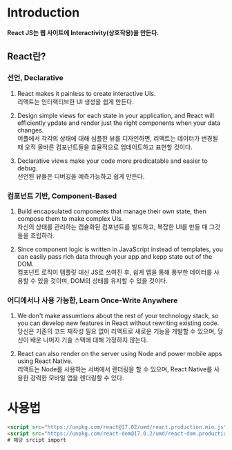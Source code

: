 # Introduction

**React JS는 웹 사이트에 Interactivity(상호작용)을 만든다.**  

## React란?
  
### 선언, Declarative 
1. React makes it painless to create interactive UIs.  
리액트는 인터랙티브한 UI 생성을 쉽게 만든다.  
  
2. Design simple views for each state in your application, and React will efficiently ypdate and render just the right components when your data changes.  
어플에서 각각의 상태에 대해 심플한 뷰를 디자인하면, 리액트는 데이터가 변경될 때 오직 올바른 컴포넌트들을 효율적으로 업데이트하고 표현할 것이다.  
  
3. Declarative views make your code more predicatable and easier to debug.  
선언된 뷰들은 디버깅을 예측가능하고 쉽게 만든다.  
  
### 컴포넌트 기반, Component-Based
1. Build encapsulated components that manage their own state, then compose them to make complex UIs.  
자신의 상태를 관리하는 캡슐화된 컴포넌트를 빌드하고, 복잡한 UI를 만들 때 그것들을 조립하라.  
  
2. Since component logic is written in JavaScript instead of templates, you can easily pass rich data through your app and kepp state out of the DOM.  
컴포넌트 로직이 템플릿 대신 JS로 쓰여진 후, 쉽게 앱을 통해 풍부한 데이터를 사용할 수 있을 것이며, DOM의 상태를 유지할 수 있을 것이다.  
  
### 어디에서나 사용 가능한, Learn Once-Write Anywhere
1. We don't make assumtions about the rest of your technology stack, so you can develop new features in React without rewriting existing code.  
당신은 기존의 코드 재작성 필요 없이 리액트로 새로운 기능을 개발할 수 있으며, 당신이 배운 나머지 기술 스택에 대해 가정하지 않는다.  
  
2. React can also render on the server using Node and power mobile apps using React Native.  
리액트는 Node를 사용하는 서버에서 렌더링을 할 수 있으며, React Native를 사용한 강력한 모바일 앱을 렌더링할 수 있다.  

# 사용법

```html
<script src="https://unpkg.com/react@17.02/umd/react.production.min.js"></script>
<script src="https://unpkg.com/react-dom@17.0.2/umd/react-dom.production.min.js"></script>
# 해당 srcipt import
```
